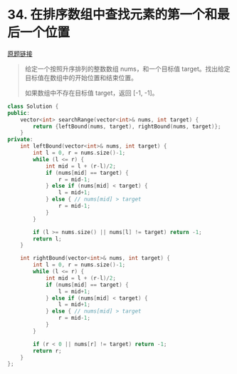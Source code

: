 # 34. 在排序数组中查找元素的第一个和最后一个位置

[原题链接](https://leetcode-cn.com/problems/find-first-and-last-position-of-element-in-sorted-array)

> 给定一个按照升序排列的整数数组 nums，和一个目标值 target。找出给定目标值在数组中的开始位置和结束位置。
> 
> 如果数组中不存在目标值 target，返回 [-1, -1]。

```cpp
class Solution {
public:
    vector<int> searchRange(vector<int>& nums, int target) {
        return {leftBound(nums, target), rightBound(nums, target)};
    }
private:
    int leftBound(vector<int>& nums, int target) {
        int l = 0, r = nums.size()-1;
        while (l <= r) {
            int mid = l + (r-l)/2;
            if (nums[mid] == target) {
                r = mid-1;
            } else if (nums[mid] < target) {
                l = mid+1;
            } else { // nums[mid] > target
                r = mid-1;
            }
        }

        if (l >= nums.size() || nums[l] != target) return -1;
        return l;
    }

    int rightBound(vector<int>& nums, int target) {
        int l = 0, r = nums.size()-1;
        while (l <= r) {
            int mid = l + (r-l)/2;
            if (nums[mid] == target) {
                l = mid+1;
            } else if (nums[mid] < target) {
                l = mid+1;
            } else { // nums[mid] > target
                r = mid-1;
            }
        }

        if (r < 0 || nums[r] != target) return -1;
        return r;
    }
};
```

